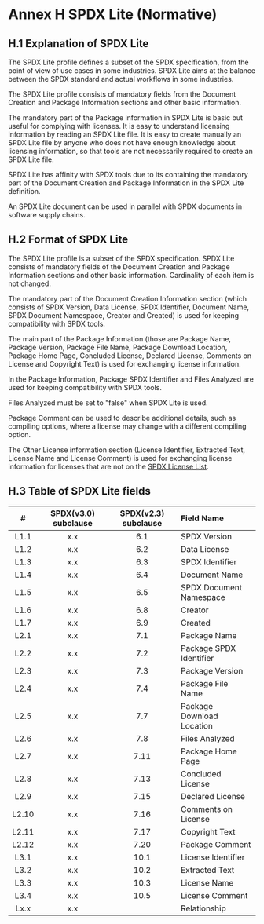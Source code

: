 # Annex H SPDX Lite (Normative)

## H.1 Explanation of SPDX Lite <a name="H.1"></a>

The SPDX Lite profile defines a subset of the SPDX specification, from the point of view of use cases in some industries. SPDX Lite aims at the balance between the SPDX standard and actual workflows in some industries.

The SPDX Lite profile consists of mandatory fields from the Document Creation and Package Information sections and other basic information.

The mandatory part of the Package information in SPDX Lite is basic but useful for complying with licenses. It is easy to understand licensing information by reading an SPDX Lite file. It is easy to create manually an SPDX Lite file by anyone who does not have enough knowledge about licensing information, so that tools are not necessarily required to create an SPDX Lite file.

SPDX Lite has affinity with SPDX tools due to its containing the mandatory part of the Document Creation and Package Information in the SPDX Lite definition.

An SPDX Lite document can be used in parallel with SPDX documents in software supply chains.

## H.2 Format of SPDX Lite <a name="H.2"></a>

The SPDX Lite profile is a subset of the SPDX specification. SPDX Lite consists of mandatory fields of the Document Creation and Package Information sections and other basic information. Cardinality of each item is not changed.

The mandatory part of the Document Creation Information section (which consists of SPDX Version, Data License, SPDX Identifier, Document Name, SPDX Document Namespace, Creator and Created) is used for keeping compatibility with SPDX tools.

The main part of the Package Information (those are Package Name, Package Version, Package File Name, Package Download Location, Package Home Page, Concluded License, Declared License, Comments on License and Copyright Text) is used for exchanging license information.

In the Package Information, Package SPDX Identifier and Files Analyzed are used for keeping compatibility with SPDX tools.

Files Analyzed must be set to "false" when SPDX Lite is used.

Package Comment can be used to describe additional details, such as compiling options, where a license may change with a different compiling option.

The Other License information section (License Identifier, Extracted Text, License Name and License Comment) is used for exchanging license information for licenses that are not on the [SPDX License List](https://spdx.org/licenses).

## H.3 Table of SPDX Lite fields <a name="H.3"></a>

| # | SPDX(v3.0) subclause | SPDX(v2.3) subclause | Field Name |
|:-----:|:----:|:----:|:--------------------------|
|L1.1  |x.x  |6.1  | SPDX Version              |
|L1.2  |x.x  |6.2  | Data License              |
|L1.3  |x.x  |6.3  | SPDX Identifier           |
|L1.4  |x.x  |6.4	 | Document Name	           |
|L1.5  |x.x  |6.5	 | SPDX Document Namespace   |
|L1.6  |x.x  |6.8	 | Creator	                 |
|L1.7  |x.x  |6.9  | Created                   |
|L2.1  |x.x  |7.1	 | Package Name	             |
|L2.2  |x.x  |7.2	 | Package SPDX Identifier   |
|L2.3  |x.x  |7.3	 | Package Version           |
|L2.4  |x.x  |7.4	 | Package File Name         |
|L2.5  |x.x  |7.7	 | Package Download Location |
|L2.6  |x.x  |7.8	 | Files Analyzed            |
|L2.7  |x.x  |7.11 | Package Home Page         |
|L2.8  |x.x  |7.13 | Concluded License         |
|L2.9  |x.x  |7.15 | Declared License          |
|L2.10 |x.x  |7.16 | Comments on License       |
|L2.11 |x.x  |7.17 | Copyright Text            |
|L2.12 |x.x  |7.20 | Package Comment           |
|L3.1  |x.x  |10.1	 | License Identifier        |
|L3.2  |x.x  |10.2	 | Extracted Text            |
|L3.3  |x.x  |10.3	 | License Name              |
|L3.4  |x.x  |10.5	 | License Comment           |
|Lx.x  |x.x  | 	     | Relationship           |
